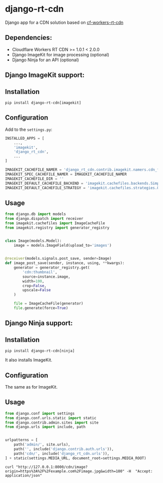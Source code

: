 django-rt-cdn
=============

Django app for a CDN solution based on [cf-workers-rt-cdn](https://github.com/reef-technologies/cf-workers-rt-cdn)

Dependencies:
-------------

* Cloudflare Workers RT CDN >= 1.0.1 < 2.0.0
* Django ImageKit for image processing (optional)
* Django Ninja for an API (optional)

Django ImageKit support:
------------------------

## Installation

```
pip install django-rt-cdn[imagekit]
```

## Configuration

Add to the `settings.py`:

```python
INSTALLED_APPS = [
    ...,
    'imagekit',
    'django_rt_cdn',
    ...
]

IMAGEKIT_CACHEFILE_NAMER = 'django_rt_cdn.contrib.imagekit.namers.cdn_file_namer'
IMAGEKIT_SPEC_CACHEFILE_NAMER = IMAGEKIT_CACHEFILE_NAMER
IMAGEKIT_CACHEFILE_DIR = ''
IMAGEKIT_DEFAULT_CACHEFILE_BACKEND = 'imagekit.cachefiles.backends.Simple'
IMAGEKIT_DEFAULT_CACHEFILE_STRATEGY = 'imagekit.cachefiles.strategies.Optimistic'
```

## Usage

```python
from django.db import models
from django.dispatch import receiver
from imagekit.cachefiles import ImageCacheFile
from imagekit.registry import generator_registry


class Image(models.Model):
    image = models.ImageField(upload_to='images')

    
@receiver(models.signals.post_save, sender=Image)
def image_post_save(sender, instance, using, **kwargs):
    generator = generator_registry.get(
        'cdn:thumbnail',
        source=instance.image,
        width=100,
        crop=False,
        upscale=False
    )

    file = ImageCacheFile(generator)
    file.generate(force=True)
```

Django Ninja support:
---------------------

## Installation

```
pip install django-rt-cdn[ninja]
```

It also installs ImageKit.

## Configuration

The same as for ImageKit.

## Usage

```python
from django.conf import settings
from django.conf.urls.static import static
from django.contrib.admin.sites import site
from django.urls import include, path


urlpatterns = [
    path('admin/', site.urls),
    path('', include('django.contrib.auth.urls')),
    path('cdn/', include('django_rt_cdn.urls')),
] + static(settings.MEDIA_URL, document_root=settings.MEDIA_ROOT)
```

```
curl "http://127.0.0.1:8000/cdn/image?origin=https%3A%2F%2Fexample.com%2Fimage.jpg&width=100" -H  "Accept: application/json"
```
